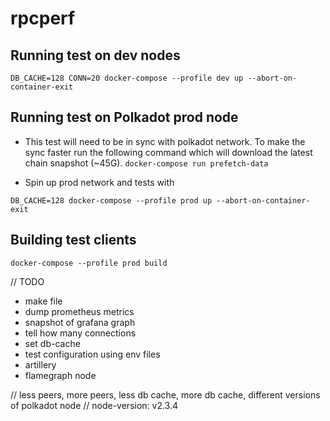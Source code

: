 # rpcperf

## Running test on dev nodes

`DB_CACHE=128 CONN=20 docker-compose --profile dev up --abort-on-container-exit`


## Running test on Polkadot prod node

- This test will need to be in sync with polkadot network. To make the sync faster run the following command which will download the latest chain snapshot (~45G).
`docker-compose run prefetch-data`

- Spin up prod network and tests with 

`DB_CACHE=128 docker-compose --profile prod up --abort-on-container-exit`


## Building test clients
`docker-compose --profile prod build`


// TODO
- make file
- dump prometheus metrics
- snapshot of grafana graph
- tell how many connections
- set db-cache
- test configuration using env files
- artillery
- flamegraph node


// less peers, more peers, less db cache, more db cache, different versions of polkadot node
// node-version: v2.3.4